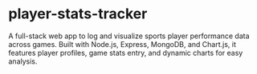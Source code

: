 # player-stats-tracker
A full-stack web app to log and visualize sports player performance data across games. Built with Node.js, Express, MongoDB, and Chart.js, it features player profiles, game stats entry, and dynamic charts for easy analysis.
